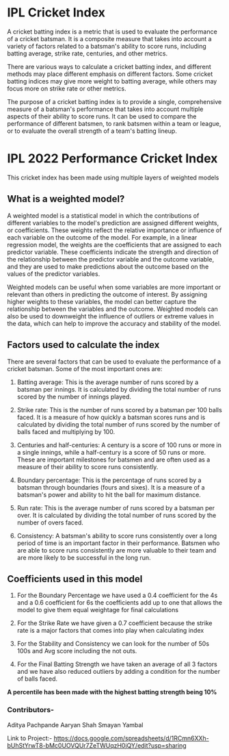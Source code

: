 # IPL Cricket Index
A cricket batting index is a metric that is used to evaluate the performance of a cricket batsman. It is a composite measure that takes into account a variety of factors related to a batsman's ability to score runs, including batting average, strike rate, centuries, and other metrics.

There are various ways to calculate a cricket batting index, and different methods may place different emphasis on different factors. Some cricket batting indices may give more weight to batting average, while others may focus more on strike rate or other metrics.

The purpose of a cricket batting index is to provide a single, comprehensive measure of a batsman's performance that takes into account multiple aspects of their ability to score runs. It can be used to compare the performance of different batsmen, to rank batsmen within a team or league, or to evaluate the overall strength of a team's batting lineup.

# IPL 2022 Performance Cricket Index 
This cricket index has been made using multiple layers of weighted models

## What is a weighted model?
A weighted model is a statistical model in which the contributions of different variables to the model's prediction are assigned different weights, or coefficients. These weights reflect the relative importance or influence of each variable on the outcome of the model.
For example, in a linear regression model, the weights are the coefficients that are assigned to each predictor variable. These coefficients indicate the strength and direction of the relationship between the predictor variable and the outcome variable, and they are used to make predictions about the outcome based on the values of the predictor variables.

Weighted models can be useful when some variables are more important or relevant than others in predicting the outcome of interest. By assigning higher weights to these variables, the model can better capture the relationship between the variables and the outcome.
Weighted models can also be used to downweight the influence of outliers or extreme values in the data, which can help to improve the accuracy and stability of the model.

## Factors used to calculate the index
There are several factors that can be used to evaluate the performance of a cricket batsman. Some of the most important ones are:

  1. Batting average: This is the average number of runs scored by a batsman per innings. It is calculated by dividing the total number of runs scored by the number of innings played.

  2. Strike rate: This is the number of runs scored by a batsman per 100 balls faced. It is a measure of how quickly a batsman scores runs and is calculated by dividing the total number of runs scored by the number of balls faced and multiplying by 100.

  3. Centuries and half-centuries: A century is a score of 100 runs or more in a single innings, while a half-century is a score of 50 runs or more. These are important milestones for batsmen and are often used as a measure of their ability to score runs consistently.

  4. Boundary percentage: This is the percentage of runs scored by a batsman through boundaries (fours and sixes). It is a measure of a batsman's power and ability to hit the ball for maximum distance.

  5. Run rate: This is the average number of runs scored by a batsman per over. It is calculated by dividing the total number of runs scored by the number of overs faced.

  6. Consistency: A batsman's ability to score runs consistently over a long period of time is an important factor in their performance. Batsmen who are able to score runs consistently are more valuable to their team and are more likely to be successful in the long run.

## Coefficients used in this model
  1. For the Boundary Percentage we have used a 0.4 coefficient for the 4s and a 0.6 coefficient for 6s the coefficients add up to one that allows the model to give them equal weightage for final calculations 
  
  2. For the Strike Rate we have given a 0.7 coefficient because the strike rate is a major factors that comes into play when calculating index
  
  3. For the Stability and Consistency we can look for the number of 50s 100s and Avg score including the not outs. 
  
  4. For the Final Batting Strength we have taken an average of all 3 factors and we have also reduced outliers by adding a condition for the number of balls faced.

**A percentile has been made with the highest batting strength being 10%**

### Contributors-
Aditya Pachpande
Aaryan Shah
Smayan Yambal 

Link to Project:- https://docs.google.com/spreadsheets/d/1RCmn6XXh-bUhStYrwT8-bMc0UOVQUr7ZeTWUqzH0jQY/edit?usp=sharing

